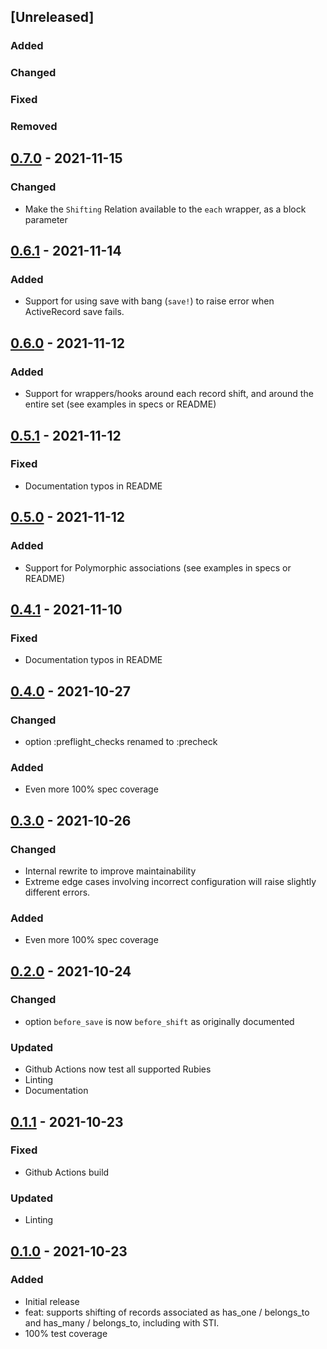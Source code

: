 ## [Unreleased]

### Added


### Changed


### Fixed


### Removed


## [0.7.0] - 2021-11-15
### Changed

- Make the `Shifting` Relation available to the `each` wrapper, as a block parameter

## [0.6.1] - 2021-11-14
### Added

- Support for using save with bang (`save!`) to raise error when ActiveRecord save fails.

## [0.6.0] - 2021-11-12
### Added

- Support for wrappers/hooks around each record shift, and around the entire set (see examples in specs or README)

## [0.5.1] - 2021-11-12
### Fixed

- Documentation typos in README

## [0.5.0] - 2021-11-12
### Added

- Support for Polymorphic associations (see examples in specs or README)

## [0.4.1] - 2021-11-10
### Fixed

- Documentation typos in README

## [0.4.0] - 2021-10-27
### Changed

- option :preflight_checks renamed to :precheck

### Added

- Even more 100% spec coverage

## [0.3.0] - 2021-10-26
### Changed

- Internal rewrite to improve maintainability
- Extreme edge cases involving incorrect configuration will raise slightly different errors.

### Added

- Even more 100% spec coverage

## [0.2.0] - 2021-10-24
### Changed

- option `before_save` is now `before_shift` as originally documented

### Updated

- Github Actions now test all supported Rubies
- Linting
- Documentation

## [0.1.1] - 2021-10-23
### Fixed

- Github Actions build

### Updated

- Linting

## [0.1.0] - 2021-10-23
### Added

- Initial release
- feat: supports shifting of records associated as has_one / belongs_to and has_many / belongs_to, including with STI.
- 100% test coverage

[0.1.0]: https://github.com/pboling/shiftable/releases/tag/v0.1.0

[0.1.1]: https://github.com/pboling/shiftable/releases/tag/v0.1.1

[0.2.0]: https://github.com/pboling/shiftable/releases/tag/v0.2.0

[0.3.0]: https://github.com/pboling/shiftable/releases/tag/v0.3.0

[0.4.0]: https://github.com/pboling/shiftable/releases/tag/v0.4.0

[0.4.1]: https://github.com/pboling/shiftable/releases/tag/v0.4.1

[0.5.0]: https://github.com/pboling/shiftable/releases/tag/v0.5.0

[0.5.1]: https://github.com/pboling/shiftable/releases/tag/v0.5.1

[0.6.0]: https://github.com/pboling/shiftable/releases/tag/v0.6.0

[0.6.1]: https://github.com/pboling/shiftable/releases/tag/v0.6.1

[0.7.0]: https://github.com/pboling/shiftable/releases/tag/v0.7.0
